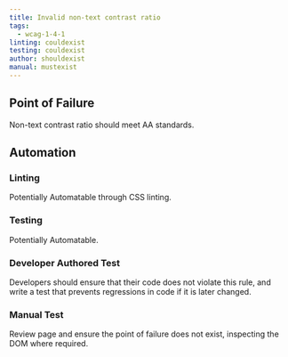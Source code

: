 ```yaml
---
title: Invalid non-text contrast ratio
tags: 
  - wcag-1-4-1
linting: couldexist
testing: couldexist
author: shouldexist
manual: mustexist
---
```


## Point of Failure
Non-text contrast ratio should meet AA standards.

## Automation

### Linting
Potentially Automatable through CSS linting.


### Testing
Potentially Automatable.

### Developer Authored Test
Developers should ensure that their code does not violate this rule, and write a test that prevents regressions in code if it is later changed.

### Manual Test
Review page and ensure the point of failure does not exist, inspecting the DOM where required.